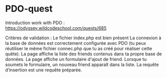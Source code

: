 # PDO-quest

Introduction work with PDO : https://odyssey.wildcodeschool.com/quests/685

Critères de validation :
Le fichier index.php est bien présent
La connexion à la base de données est correctement configurée avec PDO (tu peux réutiliser le même fichier connec.php que tu as créé pour réaliser cette quête).
La page affiche la liste des friends contenus dans ta propre base de données.
La page affiche un formulaire d'ajout de friend. Lorsque tu soumets le formulaire, un nouveau friend apparaît dans la liste.
La requête d’insertion est une requête préparée.
